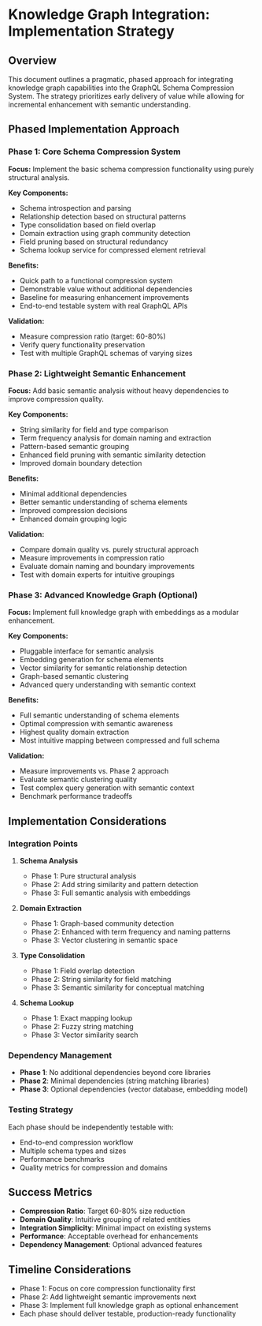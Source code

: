 # Knowledge Graph Integration: Implementation Strategy

## Overview

This document outlines a pragmatic, phased approach for integrating knowledge graph capabilities into the GraphQL Schema Compression System. The strategy prioritizes early delivery of value while allowing for incremental enhancement with semantic understanding.

## Phased Implementation Approach

### Phase 1: Core Schema Compression System

**Focus:** Implement the basic schema compression functionality using purely structural analysis.

**Key Components:**
- Schema introspection and parsing
- Relationship detection based on structural patterns
- Type consolidation based on field overlap
- Domain extraction using graph community detection
- Field pruning based on structural redundancy
- Schema lookup service for compressed element retrieval

**Benefits:**
- Quick path to a functional compression system
- Demonstrable value without additional dependencies
- Baseline for measuring enhancement improvements
- End-to-end testable system with real GraphQL APIs

**Validation:**
- Measure compression ratio (target: 60-80%)
- Verify query functionality preservation
- Test with multiple GraphQL schemas of varying sizes

### Phase 2: Lightweight Semantic Enhancement

**Focus:** Add basic semantic analysis without heavy dependencies to improve compression quality.

**Key Components:**
- String similarity for field and type comparison
- Term frequency analysis for domain naming and extraction
- Pattern-based semantic grouping
- Enhanced field pruning with semantic similarity detection
- Improved domain boundary detection

**Benefits:**
- Minimal additional dependencies
- Better semantic understanding of schema elements
- Improved compression decisions
- Enhanced domain grouping logic

**Validation:**
- Compare domain quality vs. purely structural approach
- Measure improvements in compression ratio
- Evaluate domain naming and boundary improvements
- Test with domain experts for intuitive groupings

### Phase 3: Advanced Knowledge Graph (Optional)

**Focus:** Implement full knowledge graph with embeddings as a modular enhancement.

**Key Components:**
- Pluggable interface for semantic analysis
- Embedding generation for schema elements
- Vector similarity for semantic relationship detection
- Graph-based semantic clustering
- Advanced query understanding with semantic context

**Benefits:**
- Full semantic understanding of schema elements
- Optimal compression with semantic awareness
- Highest quality domain extraction
- Most intuitive mapping between compressed and full schema

**Validation:**
- Measure improvements vs. Phase 2 approach
- Evaluate semantic clustering quality
- Test complex query generation with semantic context
- Benchmark performance tradeoffs

## Implementation Considerations

### Integration Points

1. **Schema Analysis**
   - Phase 1: Pure structural analysis
   - Phase 2: Add string similarity and pattern detection
   - Phase 3: Full semantic analysis with embeddings

2. **Domain Extraction**
   - Phase 1: Graph-based community detection
   - Phase 2: Enhanced with term frequency and naming patterns
   - Phase 3: Vector clustering in semantic space

3. **Type Consolidation**
   - Phase 1: Field overlap detection
   - Phase 2: String similarity for field matching
   - Phase 3: Semantic similarity for conceptual matching

4. **Schema Lookup**
   - Phase 1: Exact mapping lookup
   - Phase 2: Fuzzy string matching
   - Phase 3: Vector similarity search

### Dependency Management

- **Phase 1**: No additional dependencies beyond core libraries
- **Phase 2**: Minimal dependencies (string matching libraries)
- **Phase 3**: Optional dependencies (vector database, embedding model)

### Testing Strategy

Each phase should be independently testable with:
- End-to-end compression workflow
- Multiple schema types and sizes
- Performance benchmarks
- Quality metrics for compression and domains

## Success Metrics

- **Compression Ratio**: Target 60-80% size reduction
- **Domain Quality**: Intuitive grouping of related entities
- **Integration Simplicity**: Minimal impact on existing systems
- **Performance**: Acceptable overhead for enhancements
- **Dependency Management**: Optional advanced features

## Timeline Considerations

- Phase 1: Focus on core compression functionality first
- Phase 2: Add lightweight semantic improvements next
- Phase 3: Implement full knowledge graph as optional enhancement
- Each phase should deliver testable, production-ready functionality
